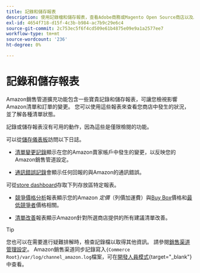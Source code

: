 ```yaml
---
title: 記錄和儲存報表
description: 使用記錄檔和儲存報表，查看Adobe商務或Magento Open Source商店以及Amazon Marketplace清單中發生的情況。
exl-id: 4654f718-d15f-4c3b-b984-ac7b9c29e6c4
source-git-commit: 2c753ec5f6f4cd509e61b4875e09e9a1a2577ee7
workflow-type: tm+mt
source-wordcount: '236'
ht-degree: 0%

---
```


# 記錄和儲存報表

Amazon銷售管道擴充功能包含一些寶貴記錄和儲存報表，可讓您檢視影響Amazon清單和訂單的變更。 您可以使用這些報表來查看您商店中發生的狀況，並了解各種清單狀態。

記錄或儲存報表沒有可用的動作，因為這些是僅限檢閱的功能。

可以從[儲存儀表板](./amazon-store-dashboard.md)訪問以下日誌。

- [清單變更記錄](./listing-changes-log.md)顯示在您的Amazon賣家帳戶中發生的變更，以反映您的Amazon銷售管道設定。

- [通訊錯誤記錄](./communication-errors-log.md)會顯示任何回報的與Amazon的通訊錯誤。

可從[store dashboard](./amazon-store-dashboard.md)存取下列存放區特定報表。

- [競爭價格分析](./competitive-price-analysis.md)報表顯示您的Amazon _定價_（列價加運費）與[Buy Box](./buy-box-competitor-pricing.md)價格和[最低競爭者](./lowest-competitor-pricing.md)價格相關。

- [清單改善](./listing-improvements.md)報表顯示Amazon針對所選商店提供的所有建議清單改善。

>[!TIP]
>
>您也可以在需要進行疑難排解時，檢查記錄檔以取得其他資訊。 請參閱[銷售渠道管理設定](./sales-channel-settings.md)。 Amazon銷售渠道同步記錄寫入`{Commerce Root}/var/log/channel_amazon.log`檔案，可在[開發人員模式](https://docs.magento.com/user-guide/magento/installation-modes.html){target=&quot;_blank&quot;}中查看。
